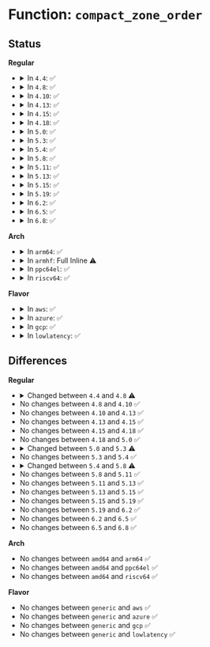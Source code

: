 # Function: <code>compact_zone_order</code>

## Status
<b>Regular</b>
<ul>
<li>
<details>
<summary>In <code>4.4</code>: ✅</summary>

```c
long unsigned int compact_zone_order(struct zone *zone, int order, gfp_t gfp_mask, enum migrate_mode mode, int *contended, int alloc_flags, int classzone_idx);
```

**Collision:** Unique Static

**Inline:** No

**Transformation:** False

**Instances:**

```
In mm/compaction.c (ffffffff811b7d10)
Location: mm/compaction.c:1486
Inline: False
Direct callers:
  - mm/compaction.c:try_to_compact_pages
```
**Symbols:**

```
ffffffff811b7d10-ffffffff811b7daa: compact_zone_order (STB_LOCAL)
```
</details>
</li>
<li>
<details>
<summary>In <code>4.8</code>: ✅</summary>

```c
enum compact_result compact_zone_order(struct zone *zone, int order, gfp_t gfp_mask, enum compact_priority prio, unsigned int alloc_flags, int classzone_idx);
```

**Collision:** Unique Static

**Inline:** No

**Transformation:** False

**Instances:**

```
In mm/compaction.c (ffffffff811d1830)
Location: mm/compaction.c:1625
Inline: False
Direct callers:
  - mm/compaction.c:try_to_compact_pages
```
**Symbols:**

```
ffffffff811d1830-ffffffff811d18c5: compact_zone_order (STB_LOCAL)
```
</details>
</li>
<li>
<details>
<summary>In <code>4.10</code>: ✅</summary>

```c
enum compact_result compact_zone_order(struct zone *zone, int order, gfp_t gfp_mask, enum compact_priority prio, unsigned int alloc_flags, int classzone_idx);
```

**Collision:** Unique Static

**Inline:** No

**Transformation:** False

**Instances:**

```
In mm/compaction.c (ffffffff811e1840)
Location: mm/compaction.c:1640
Inline: False
Direct callers:
  - mm/compaction.c:try_to_compact_pages
  - mm/compaction.c:try_to_compact_pages
```
**Symbols:**

```
ffffffff811e1840-ffffffff811e18e7: compact_zone_order (STB_LOCAL)
```
</details>
</li>
<li>
<details>
<summary>In <code>4.13</code>: ✅</summary>

```c
enum compact_result compact_zone_order(struct zone *zone, int order, gfp_t gfp_mask, enum compact_priority prio, unsigned int alloc_flags, int classzone_idx);
```

**Collision:** Unique Static

**Inline:** No

**Transformation:** False

**Instances:**

```
In mm/compaction.c (ffffffff811eb5c0)
Location: mm/compaction.c:1676
Inline: False
Direct callers:
  - mm/compaction.c:try_to_compact_pages
  - mm/compaction.c:try_to_compact_pages
```
**Symbols:**

```
ffffffff811eb5c0-ffffffff811eb683: compact_zone_order (STB_LOCAL)
```
</details>
</li>
<li>
<details>
<summary>In <code>4.15</code>: ✅</summary>

```c
enum compact_result compact_zone_order(struct zone *zone, int order, gfp_t gfp_mask, enum compact_priority prio, unsigned int alloc_flags, int classzone_idx);
```

**Collision:** Unique Static

**Inline:** No

**Transformation:** False

**Instances:**

```
In mm/compaction.c (ffffffff81201940)
Location: mm/compaction.c:1700
Inline: False
Direct callers:
  - mm/compaction.c:try_to_compact_pages
  - mm/compaction.c:try_to_compact_pages
```
**Symbols:**

```
ffffffff81201940-ffffffff81201a03: compact_zone_order (STB_LOCAL)
```
</details>
</li>
<li>
<details>
<summary>In <code>4.18</code>: ✅</summary>

```c
enum compact_result compact_zone_order(struct zone *zone, int order, gfp_t gfp_mask, enum compact_priority prio, unsigned int alloc_flags, int classzone_idx);
```

**Collision:** Unique Static

**Inline:** No

**Transformation:** False

**Instances:**

```
In mm/compaction.c (ffffffff81222d40)
Location: mm/compaction.c:1700
Inline: False
Direct callers:
  - mm/compaction.c:try_to_compact_pages
  - mm/compaction.c:try_to_compact_pages
```
**Symbols:**

```
ffffffff81222d40-ffffffff81222df2: compact_zone_order (STB_LOCAL)
```
</details>
</li>
<li>
<details>
<summary>In <code>5.0</code>: ✅</summary>

```c
enum compact_result compact_zone_order(struct zone *zone, int order, gfp_t gfp_mask, enum compact_priority prio, unsigned int alloc_flags, int classzone_idx);
```

**Collision:** Unique Static

**Inline:** No

**Transformation:** False

**Instances:**

```
In mm/compaction.c (ffffffff81235d90)
Location: mm/compaction.c:1701
Inline: False
Direct callers:
  - mm/compaction.c:try_to_compact_pages
  - mm/compaction.c:try_to_compact_pages
```
**Symbols:**

```
ffffffff81235d90-ffffffff81235e42: compact_zone_order (STB_LOCAL)
```
</details>
</li>
<li>
<details>
<summary>In <code>5.3</code>: ✅</summary>

```c
enum compact_result compact_zone_order(struct zone *zone, int order, gfp_t gfp_mask, enum compact_priority prio, unsigned int alloc_flags, int classzone_idx, struct page **capture);
```

**Collision:** Unique Static

**Inline:** No

**Transformation:** False

**Instances:**

```
In mm/compaction.c (ffffffff81247220)
Location: mm/compaction.c:2277
Inline: False
Direct callers:
  - mm/compaction.c:try_to_compact_pages
  - mm/compaction.c:try_to_compact_pages
```
**Symbols:**

```
ffffffff81247220-ffffffff81247331: compact_zone_order (STB_LOCAL)
```
</details>
</li>
<li>
<details>
<summary>In <code>5.4</code>: ✅</summary>

```c
enum compact_result compact_zone_order(struct zone *zone, int order, gfp_t gfp_mask, enum compact_priority prio, unsigned int alloc_flags, int classzone_idx, struct page **capture);
```

**Collision:** Unique Static

**Inline:** No

**Transformation:** False

**Instances:**

```
In mm/compaction.c (ffffffff81255700)
Location: mm/compaction.c:2288
Inline: False
Direct callers:
  - mm/compaction.c:try_to_compact_pages
  - mm/compaction.c:try_to_compact_pages
```
**Symbols:**

```
ffffffff81255700-ffffffff812557f8: compact_zone_order (STB_LOCAL)
```
</details>
</li>
<li>
<details>
<summary>In <code>5.8</code>: ✅</summary>

```c
enum compact_result compact_zone_order(struct zone *zone, int order, gfp_t gfp_mask, enum compact_priority prio, unsigned int alloc_flags, int highest_zoneidx, struct page **capture);
```

**Collision:** Unique Static

**Inline:** No

**Transformation:** False

**Instances:**

```
In mm/compaction.c (ffffffff81283ec0)
Location: mm/compaction.c:2294
Inline: False
Direct callers:
  - mm/compaction.c:try_to_compact_pages
  - mm/compaction.c:try_to_compact_pages
```
**Symbols:**

```
ffffffff81283ec0-ffffffff81283f9c: compact_zone_order (STB_LOCAL)
```
</details>
</li>
<li>
<details>
<summary>In <code>5.11</code>: ✅</summary>

```c
enum compact_result compact_zone_order(struct zone *zone, int order, gfp_t gfp_mask, enum compact_priority prio, unsigned int alloc_flags, int highest_zoneidx, struct page **capture);
```

**Collision:** Unique Static

**Inline:** No

**Transformation:** False

**Instances:**

```
In mm/compaction.c (ffffffff8128df20)
Location: mm/compaction.c:2448
Inline: False
Direct callers:
  - mm/compaction.c:try_to_compact_pages
  - mm/compaction.c:try_to_compact_pages
```
**Symbols:**

```
ffffffff8128df20-ffffffff8128dffc: compact_zone_order (STB_LOCAL)
```
</details>
</li>
<li>
<details>
<summary>In <code>5.13</code>: ✅</summary>

```c
enum compact_result compact_zone_order(struct zone *zone, int order, gfp_t gfp_mask, enum compact_priority prio, unsigned int alloc_flags, int highest_zoneidx, struct page **capture);
```

**Collision:** Unique Static

**Inline:** No

**Transformation:** False

**Instances:**

```
In mm/compaction.c (ffffffff81293560)
Location: mm/compaction.c:2488
Inline: False
Direct callers:
  - mm/compaction.c:try_to_compact_pages
  - mm/compaction.c:try_to_compact_pages
```
**Symbols:**

```
ffffffff81293560-ffffffff8129365b: compact_zone_order (STB_LOCAL)
```
</details>
</li>
<li>
<details>
<summary>In <code>5.15</code>: ✅</summary>

```c
enum compact_result compact_zone_order(struct zone *zone, int order, gfp_t gfp_mask, enum compact_priority prio, unsigned int alloc_flags, int highest_zoneidx, struct page **capture);
```

**Collision:** Unique Static

**Inline:** No

**Transformation:** False

**Instances:**

```
In mm/compaction.c (ffffffff812d39c0)
Location: mm/compaction.c:2480
Inline: False
Direct callers:
  - mm/compaction.c:try_to_compact_pages
  - mm/compaction.c:try_to_compact_pages
```
**Symbols:**

```
ffffffff812d39c0-ffffffff812d3abb: compact_zone_order (STB_LOCAL)
```
</details>
</li>
<li>
<details>
<summary>In <code>5.19</code>: ✅</summary>

```c
enum compact_result compact_zone_order(struct zone *zone, int order, gfp_t gfp_mask, enum compact_priority prio, unsigned int alloc_flags, int highest_zoneidx, struct page **capture);
```

**Collision:** Unique Static

**Inline:** No

**Transformation:** False

**Instances:**

```
In mm/compaction.c (ffffffff81332850)
Location: mm/compaction.c:2500
Inline: False
Direct callers:
  - mm/compaction.c:try_to_compact_pages
  - mm/compaction.c:try_to_compact_pages
```
**Symbols:**

```
ffffffff81332850-ffffffff81332963: compact_zone_order (STB_LOCAL)
```
</details>
</li>
<li>
<details>
<summary>In <code>6.2</code>: ✅</summary>

```c
enum compact_result compact_zone_order(struct zone *zone, int order, gfp_t gfp_mask, enum compact_priority prio, unsigned int alloc_flags, int highest_zoneidx, struct page **capture);
```

**Collision:** Unique Static

**Inline:** No

**Transformation:** False

**Instances:**

```
In mm/compaction.c (ffffffff813a9540)
Location: mm/compaction.c:2499
Inline: False
Direct callers:
  - mm/compaction.c:try_to_compact_pages
  - mm/compaction.c:try_to_compact_pages
```
**Symbols:**

```
ffffffff813a9540-ffffffff813a9653: compact_zone_order (STB_LOCAL)
```
</details>
</li>
<li>
<details>
<summary>In <code>6.5</code>: ✅</summary>

```c
enum compact_result compact_zone_order(struct zone *zone, int order, gfp_t gfp_mask, enum compact_priority prio, unsigned int alloc_flags, int highest_zoneidx, struct page **capture);
```

**Collision:** Unique Static

**Inline:** No

**Transformation:** False

**Instances:**

```
In mm/compaction.c (ffffffff813dc810)
Location: mm/compaction.c:2589
Inline: False
Direct callers:
  - mm/compaction.c:try_to_compact_pages
  - mm/compaction.c:try_to_compact_pages
```
**Symbols:**

```
ffffffff813dc810-ffffffff813dc923: compact_zone_order (STB_LOCAL)
```
</details>
</li>
<li>
<details>
<summary>In <code>6.8</code>: ✅</summary>

```c
enum compact_result compact_zone_order(struct zone *zone, int order, gfp_t gfp_mask, enum compact_priority prio, unsigned int alloc_flags, int highest_zoneidx, struct page **capture);
```

**Collision:** Unique Static

**Inline:** No

**Transformation:** False

**Instances:**

```
In mm/compaction.c (ffffffff81406760)
Location: mm/compaction.c:2657
Inline: False
Direct callers:
  - mm/compaction.c:try_to_compact_pages
  - mm/compaction.c:try_to_compact_pages
```
**Symbols:**

```
ffffffff81406760-ffffffff81406873: compact_zone_order (STB_LOCAL)
```
</details>
</li>
</ul>
<b>Arch</b>
<ul>
<li>
<details>
<summary>In <code>arm64</code>: ✅</summary>

```c
enum compact_result compact_zone_order(struct zone *zone, int order, gfp_t gfp_mask, enum compact_priority prio, unsigned int alloc_flags, int classzone_idx, struct page **capture);
```

**Collision:** Unique Static

**Inline:** No

**Transformation:** False

**Instances:**

```
In mm/compaction.c (ffff8000102ecbb8)
Location: mm/compaction.c:2288
Inline: False
Direct callers:
  - mm/compaction.c:try_to_compact_pages
  - mm/compaction.c:try_to_compact_pages
```
**Symbols:**

```
ffff8000102ecbb8-ffff8000102eccbc: compact_zone_order (STB_LOCAL)
```
</details>
</li>
<li>
<details>
<summary>In <code>armhf</code>: Full Inline ⚠️</summary>

**Collision:** Unique Static

**Inline:** Full

**Transformation:** False

**Instances:**

```
In mm/compaction.c (c0511508)
Location: mm/compaction.c:2288
Inline: True
Inline callers:
  - mm/compaction.c:try_to_compact_pages
```
</details>
</li>
<li>
<details>
<summary>In <code>ppc64el</code>: ✅</summary>

```c
enum compact_result compact_zone_order(struct zone *zone, int order, gfp_t gfp_mask, enum compact_priority prio, unsigned int alloc_flags, int classzone_idx, struct page **capture);
```

**Collision:** Unique Static

**Inline:** No

**Transformation:** False

**Instances:**

```
In mm/compaction.c (c0000000003b06a0)
Location: mm/compaction.c:2288
Inline: False
Direct callers:
  - mm/compaction.c:try_to_compact_pages
  - mm/compaction.c:try_to_compact_pages
```
**Symbols:**

```
c0000000003b06a0-c0000000003b07ec: compact_zone_order (STB_LOCAL)
```
</details>
</li>
<li>
<details>
<summary>In <code>riscv64</code>: ✅</summary>

```c
enum compact_result compact_zone_order(struct zone *zone, int order, gfp_t gfp_mask, enum compact_priority prio, unsigned int alloc_flags, int classzone_idx, struct page **capture);
```

**Collision:** Unique Static

**Inline:** No

**Transformation:** False

**Instances:**

```
In mm/compaction.c (ffffffe0002013d2)
Location: mm/compaction.c:2288
Inline: False
Direct callers:
  - mm/compaction.c:try_to_compact_pages
  - mm/compaction.c:try_to_compact_pages
```
**Symbols:**

```
ffffffe0002013d2-ffffffe000201494: compact_zone_order (STB_LOCAL)
```
</details>
</li>
</ul>
<b>Flavor</b>
<ul>
<li>
<details>
<summary>In <code>aws</code>: ✅</summary>

```c
enum compact_result compact_zone_order(struct zone *zone, int order, gfp_t gfp_mask, enum compact_priority prio, unsigned int alloc_flags, int classzone_idx, struct page **capture);
```

**Collision:** Unique Static

**Inline:** No

**Transformation:** False

**Instances:**

```
In mm/compaction.c (ffffffff8124dd50)
Location: mm/compaction.c:2288
Inline: False
Direct callers:
  - mm/compaction.c:try_to_compact_pages
  - mm/compaction.c:try_to_compact_pages
```
**Symbols:**

```
ffffffff8124dd50-ffffffff8124de48: compact_zone_order (STB_LOCAL)
```
</details>
</li>
<li>
<details>
<summary>In <code>azure</code>: ✅</summary>

```c
enum compact_result compact_zone_order(struct zone *zone, int order, gfp_t gfp_mask, enum compact_priority prio, unsigned int alloc_flags, int classzone_idx, struct page **capture);
```

**Collision:** Unique Static

**Inline:** No

**Transformation:** False

**Instances:**

```
In mm/compaction.c (ffffffff81240cf0)
Location: mm/compaction.c:2288
Inline: False
Direct callers:
  - mm/compaction.c:try_to_compact_pages
  - mm/compaction.c:try_to_compact_pages
```
**Symbols:**

```
ffffffff81240cf0-ffffffff81240de8: compact_zone_order (STB_LOCAL)
```
</details>
</li>
<li>
<details>
<summary>In <code>gcp</code>: ✅</summary>

```c
enum compact_result compact_zone_order(struct zone *zone, int order, gfp_t gfp_mask, enum compact_priority prio, unsigned int alloc_flags, int classzone_idx, struct page **capture);
```

**Collision:** Unique Static

**Inline:** No

**Transformation:** False

**Instances:**

```
In mm/compaction.c (ffffffff8124baf0)
Location: mm/compaction.c:2288
Inline: False
Direct callers:
  - mm/compaction.c:try_to_compact_pages
  - mm/compaction.c:try_to_compact_pages
```
**Symbols:**

```
ffffffff8124baf0-ffffffff8124bbe8: compact_zone_order (STB_LOCAL)
```
</details>
</li>
<li>
<details>
<summary>In <code>lowlatency</code>: ✅</summary>

```c
enum compact_result compact_zone_order(struct zone *zone, int order, gfp_t gfp_mask, enum compact_priority prio, unsigned int alloc_flags, int classzone_idx, struct page **capture);
```

**Collision:** Unique Static

**Inline:** No

**Transformation:** False

**Instances:**

```
In mm/compaction.c (ffffffff8125b400)
Location: mm/compaction.c:2288
Inline: False
Direct callers:
  - mm/compaction.c:try_to_compact_pages
  - mm/compaction.c:try_to_compact_pages
```
**Symbols:**

```
ffffffff8125b400-ffffffff8125b4f8: compact_zone_order (STB_LOCAL)
```
</details>
</li>
</ul>

## Differences
<b>Regular</b>
<ul>
<li>
<details>
<summary>Changed between <code>4.4</code> and <code>4.8</code> ⚠️</summary>
<ul>
<li>
<b>Param added. </b>
<code>enum compact_priority prio</code>
</li>
<li>
<b>Param removed. </b>
<code>enum migrate_mode mode</code>
</li>
<li>
<b>Param removed. </b>
<code>int *contended</code>
</li>
<li>
<b>Param reordered. </b>
<code>zone, order, gfp_mask, mode, contended, alloc_flags, classzone_idx</code> ➡️ <code>zone, order, gfp_mask, prio, alloc_flags, classzone_idx</code>
</li>
<li>
<b>Param type changed. </b>
<code>int alloc_flags</code> ➡️ <code>unsigned int alloc_flags</code>
</li>
<li>
<b>Return type changed. </b>
<code>long unsigned int</code> ➡️ <code>enum compact_result</code>
</li>
</ul>
</details>
</li>
<li>
No changes between <code>4.8</code> and <code>4.10</code> ✅
</li>
<li>
No changes between <code>4.10</code> and <code>4.13</code> ✅
</li>
<li>
No changes between <code>4.13</code> and <code>4.15</code> ✅
</li>
<li>
No changes between <code>4.15</code> and <code>4.18</code> ✅
</li>
<li>
No changes between <code>4.18</code> and <code>5.0</code> ✅
</li>
<li>
<details>
<summary>Changed between <code>5.0</code> and <code>5.3</code> ⚠️</summary>
<ul>
<li>
<b>Param added. </b>
<code>struct page **capture</code>
</li>
</ul>
</details>
</li>
<li>
No changes between <code>5.3</code> and <code>5.4</code> ✅
</li>
<li>
<details>
<summary>Changed between <code>5.4</code> and <code>5.8</code> ⚠️</summary>
<ul>
<li>
<b>Param added. </b>
<code>int highest_zoneidx</code>
</li>
<li>
<b>Param removed. </b>
<code>int classzone_idx</code>
</li>
</ul>
</details>
</li>
<li>
No changes between <code>5.8</code> and <code>5.11</code> ✅
</li>
<li>
No changes between <code>5.11</code> and <code>5.13</code> ✅
</li>
<li>
No changes between <code>5.13</code> and <code>5.15</code> ✅
</li>
<li>
No changes between <code>5.15</code> and <code>5.19</code> ✅
</li>
<li>
No changes between <code>5.19</code> and <code>6.2</code> ✅
</li>
<li>
No changes between <code>6.2</code> and <code>6.5</code> ✅
</li>
<li>
No changes between <code>6.5</code> and <code>6.8</code> ✅
</li>
</ul>
<b>Arch</b>
<ul>
<li>
No changes between <code>amd64</code> and <code>arm64</code> ✅
</li>
<li>
No changes between <code>amd64</code> and <code>ppc64el</code> ✅
</li>
<li>
No changes between <code>amd64</code> and <code>riscv64</code> ✅
</li>
</ul>
<b>Flavor</b>
<ul>
<li>
No changes between <code>generic</code> and <code>aws</code> ✅
</li>
<li>
No changes between <code>generic</code> and <code>azure</code> ✅
</li>
<li>
No changes between <code>generic</code> and <code>gcp</code> ✅
</li>
<li>
No changes between <code>generic</code> and <code>lowlatency</code> ✅
</li>
</ul>

